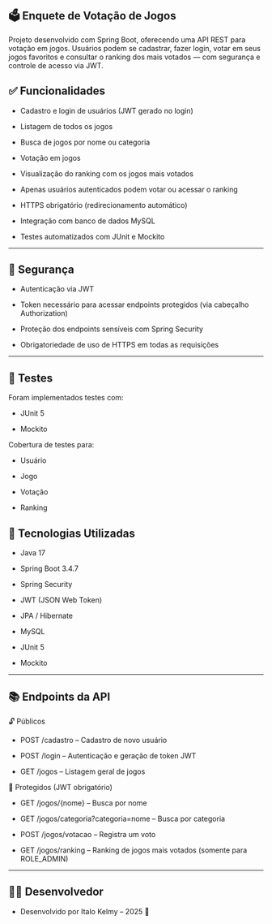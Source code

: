 ## 🗳️ Enquete de Votação de Jogos
Projeto desenvolvido com Spring Boot, oferecendo uma API REST para votação em jogos. Usuários podem se cadastrar, fazer login, votar em seus jogos favoritos e consultar o ranking dos mais votados — com segurança e controle de acesso via JWT.

## ✅ Funcionalidades
- Cadastro e login de usuários (JWT gerado no login)

- Listagem de todos os jogos

- Busca de jogos por nome ou categoria

- Votação em jogos

- Visualização do ranking com os jogos mais votados

- Apenas usuários autenticados podem votar ou acessar o ranking

- HTTPS obrigatório (redirecionamento automático)

- Integração com banco de dados MySQL

- Testes automatizados com JUnit e Mockito

---

## 🔐 Segurança
- Autenticação via JWT

- Token necessário para acessar endpoints protegidos (via cabeçalho Authorization)

- Proteção dos endpoints sensíveis com Spring Security

- Obrigatoriedade de uso de HTTPS em todas as requisições

---
 
## 🧪 Testes
Foram implementados testes com:

- JUnit 5

- Mockito

Cobertura de testes para:

- Usuário

- Jogo

- Votação

- Ranking

## 🚀 Tecnologias Utilizadas
- Java 17

- Spring Boot 3.4.7

- Spring Security

- JWT (JSON Web Token)

- JPA / Hibernate

- MySQL

- JUnit 5

- Mockito

---

## 📚 Endpoints da API
🔓 Públicos
- POST /cadastro – Cadastro de novo usuário

- POST /login – Autenticação e geração de token JWT

- GET /jogos – Listagem geral de jogos

🔐 Protegidos (JWT obrigatório)
- GET /jogos/{nome} – Busca por nome

- GET /jogos/categoria?categoria=nome – Busca por categoria

- POST /jogos/votacao – Registra um voto

- GET /jogos/ranking – Ranking de jogos mais votados (somente para ROLE_ADMIN)
---
## 👨‍💻 Desenvolvedor
- Desenvolvido por Italo Kelmy – 2025 🚀
